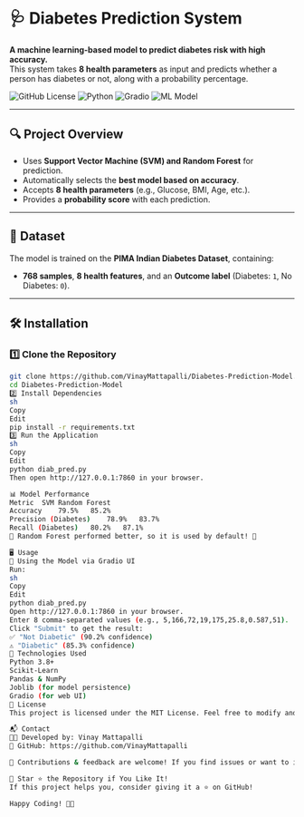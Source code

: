 # 🩺 Diabetes Prediction System

**A machine learning-based model to predict diabetes risk with high accuracy.**  
This system takes **8 health parameters** as input and predicts whether a person has diabetes or not, along with a probability percentage.

![GitHub License](https://img.shields.io/badge/license-MIT-blue.svg)
![Python](https://img.shields.io/badge/Python-3.8%2B-blue)
![Gradio](https://img.shields.io/badge/Gradio-UI-orange)
![ML Model](https://img.shields.io/badge/SVM%20%26%20RandomForest-Sklearn-green)

---

## **🔍 Project Overview**
- Uses **Support Vector Machine (SVM) and Random Forest** for prediction.
- Automatically selects the **best model based on accuracy**.
- Accepts **8 health parameters** (e.g., Glucose, BMI, Age, etc.).
- Provides a **probability score** with each prediction.

---

## **📁 Dataset**
The model is trained on the **PIMA Indian Diabetes Dataset**, containing:
- **768 samples**, **8 health features**, and an **Outcome label** (Diabetes: `1`, No Diabetes: `0`).

---

## **🛠️ Installation**
### **1️⃣ Clone the Repository**
```sh
git clone https://github.com/VinayMattapalli/Diabetes-Prediction-Model.git
cd Diabetes-Prediction-Model
2️⃣ Install Dependencies
sh
Copy
Edit
pip install -r requirements.txt
3️⃣ Run the Application
sh
Copy
Edit
python diab_pred.py
Then open http://127.0.0.1:7860 in your browser.

📊 Model Performance
Metric	SVM	Random Forest
Accuracy	79.5%	85.2%
Precision (Diabetes)	78.9%	83.7%
Recall (Diabetes)	80.2%	87.1%
📌 Random Forest performed better, so it is used by default! 🚀

🖥️ Usage
🎯 Using the Model via Gradio UI
Run:
sh
Copy
Edit
python diab_pred.py
Open http://127.0.0.1:7860 in your browser.
Enter 8 comma-separated values (e.g., 5,166,72,19,175,25.8,0.587,51).
Click "Submit" to get the result:
✅ "Not Diabetic" (90.2% confidence)
⚠️ "Diabetic" (85.3% confidence)
🔗 Technologies Used
Python 3.8+
Scikit-Learn
Pandas & NumPy
Joblib (for model persistence)
Gradio (for web UI)
📝 License
This project is licensed under the MIT License. Feel free to modify and use it.

📬 Contact
👨‍💻 Developed by: Vinay Mattapalli
🔗 GitHub: https://github.com/VinayMattapalli

🙌 Contributions & feedback are welcome! If you find issues or want to improve the model, feel free to create a pull request.

🚀 Star ⭐ the Repository if You Like It!
If this project helps you, consider giving it a ⭐ on GitHub!

Happy Coding! 🎯🔥

